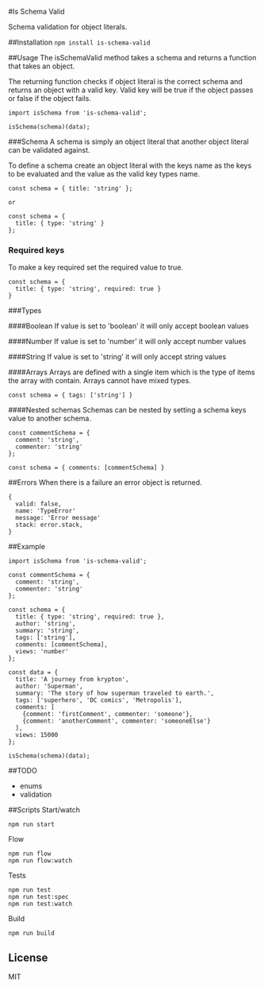 #Is Schema Valid

Schema validation for object literals.


##Installation
`npm install is-schema-valid`


##Usage
The isSchemaValid method takes a schema and returns a function that takes an object.

The returning function checks if object literal is the correct schema and returns an object with a valid key.
Valid key will be true if the object passes or false if the object fails.

```
import isSchema from 'is-schema-valid';

isSchema(schema)(data);
```

###Schema
A schema is simply an object literal that another object literal can be validated against.

To define a schema create an object literal with the keys name as the keys to be evaluated and the value as the valid key types name.

```
const schema = { title: 'string' };

or

const schema = {
  title: { type: 'string' }
};
```

### Required keys
To make a key required set the required value to true.
```
const schema = {
  title: { type: 'string', required: true }
}
```

###Types

####Boolean
If value is set to 'boolean' it will only accept boolean values

####Number
If value is set to 'number' it will only accept number values

####String
If value is set to 'string' it will only accept string values

####Arrays
Arrays are defined with a single item which is the type of items the array with contain.
Arrays cannot have mixed types.

```
const schema = { tags: ['string'] }
```

####Nested schemas
Schemas can be nested by setting a schema keys value to another schema.


```
const commentSchema = {
  comment: 'string',
  commenter: 'string'
};

const schema = { comments: [commentSchema] }
```

##Errors
When there is a failure an error object is returned.
```
{
  valid: false,
  name: 'TypeError'
  message: 'Error message'
  stack: error.stack,
}
```

##Example
```
import isSchema from 'is-schema-valid';

const commentSchema = {
  comment: 'string',
  commenter: 'string'
};

const schema = {
  title: { type: 'string', required: true },
  author: 'string',
  summary: 'string',
  tags: ['string'],
  comments: [commentSchema],
  views: 'number'
};

const data = {
  title: 'A journey from krypton',
  author: 'Superman',
  summary: 'The story of how superman traveled to earth.',
  tags: ['superhero', 'DC comics', 'Metropolis'],
  comments: [
    {comment: 'firstComment', commenter: 'someone'},
    {comment: 'anotherComment', commenter: 'someoneElse'}
  ],
  views: 15000
};

isSchema(schema)(data);
```

##TODO
- enums
- validation


##Scripts
Start/watch
```
npm run start
```

Flow
```
npm run flow
npm run flow:watch
```

Tests
```
npm run test
npm run test:spec
npm run test:watch
```

Build
```
npm run build
```

## License
MIT
